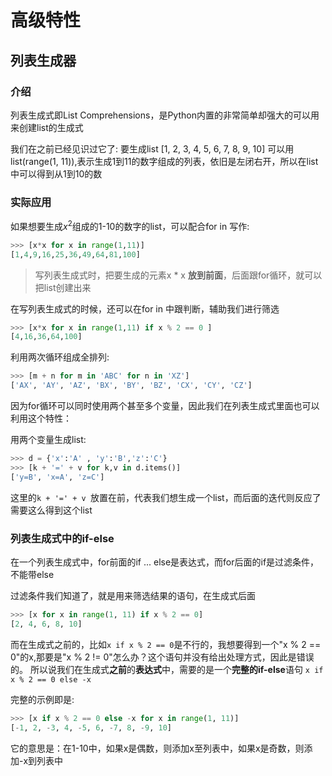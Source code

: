 # 高级特性

## 列表生成器

###  介绍
列表生成式即List Comprehensions，是Python内置的非常简单却强大的可以用来创建list的生成式 

我们在之前已经见识过它了:
要生成list [1, 2, 3, 4, 5, 6, 7, 8, 9, 10]
可以用list(range(1, 11)),表示生成1到11的数字组成的列表，依旧是左闭右开，所以在list中可以得到从1到10的数     

### 实际应用
如果想要生成$x^2$组成的1-10的数字的list，可以配合for in 写作:
```Python
>>> [x*x for x in range(1,11)]
[1,4,9,16,25,36,49,64,81,100]
```
> 写列表生成式时，把要生成的元素x * x **放到前面**，后面跟for循环，就可以把list创建出来 

在写列表生成式的时候，还可以在for in 中跟判断，辅助我们进行筛选 
```Python
>>> [x*x for x in range(1,11) if x % 2 == 0 ]
[4,16,36,64,100]
```

利用两次循环组成全排列:
```Python
>>> [m + n for m in 'ABC' for n in 'XZ']
['AX', 'AY', 'AZ', 'BX', 'BY', 'BZ', 'CX', 'CY', 'CZ']
```

因为for循环可以同时使用两个甚至多个变量，因此我们在列表生成式里面也可以利用这个特性：

用两个变量生成list:
```Python
>>> d = {'x':'A' , 'y':'B','z':'C'}
>>> [k + '=' + v for k,v in d.items()]
['y=B', 'x=A', 'z=C']
``` 
这里的```k + '=' + v ```放置在前，代表我们想生成一个list，而后面的迭代则反应了需要这么得到这个list

### 列表生成式中的if-else
在一个列表生成式中，for前面的if ... else是表达式，而for后面的if是过滤条件，不能带else   

过滤条件我们知道了，就是用来筛选结果的语句，在生成式后面
```Python
>>> [x for x in range(1, 11) if x % 2 == 0]
[2, 4, 6, 8, 10]
```

而在生成式之前的，比如```x if x % 2 == 0```是不行的，我想要得到一个"x % 2 == 0"的x,那要是"x % 2 != 0"怎么办？这个语句并没有给出处理方式，因此是错误的。
所以说我们在生成式**之前**的**表达式**中，需要的是一个**完整的if-else**语句 
```x if x % 2 == 0 else -x```

完整的示例即是:
```Python
>>> [x if x % 2 == 0 else -x for x in range(1, 11)]
[-1, 2, -3, 4, -5, 6, -7, 8, -9, 10]
```
它的意思是：在1-10中，如果x是偶数，则添加x至列表中，如果x是奇数，则添加-x到列表中   